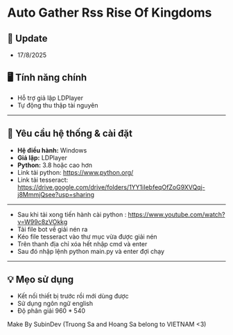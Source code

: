 # Auto Gather Rss Rise Of Kingdoms 

## 🔔 Update

- 17/8/2025

## 🖥️ Tính năng chính

- Hỗ trợ giả lập LDPlayer
- Tự động thu thập tài nguyên

---

## 🔧 Yêu cầu hệ thống & cài đặt

- **Hệ điều hành:** Windows 
- **Giả lập:** LDPlayer
- **Python:** 3.8 hoặc cao hơn
- Link tải python: https://www.python.org/
- Link tải tesseract: https://drive.google.com/drive/folders/1YY1iIebfeqOfZoG9XVQqj-j8MmmjQsee?usp=sharing
- - - - - - - - - - - - - - - - - - - - - -
- Sau khi tải xong tiến hành cài python : https://www.youtube.com/watch?v=W99c8zVOkkg
- Tải file bot về giải nén ra
- Kéo file tesseract vào thư mục vừa được giải nén
- Trên thanh địa chỉ xóa hết nhập cmd và enter
- Sau đó nhập lệnh python main.py và enter đợi chạy

---

## 💡 Mẹo sử dụng

- Kết nối thiết bị trước rồi mới dùng được
- Sử dụng ngôn ngữ english
- Độ phân giải 960 * 540 

Make By SubinDev (Truong Sa and Hoang Sa belong to VIETNAM &lt;3)
